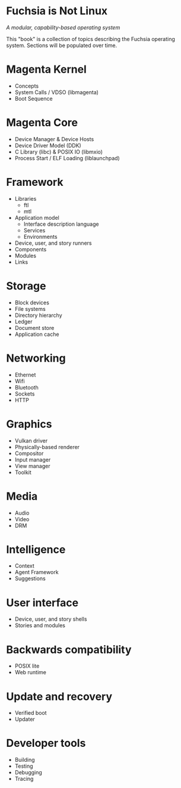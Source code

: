 Fuchsia is Not Linux
====================
_A modular, capability-based operating system_

This "book" is a collection of topics describing the Fuchsia operating system.
Sections will be populated over time.

# Magenta Kernel

 - Concepts
 - System Calls / VDSO (libmagenta)
 - Boot Sequence

# Magenta Core

 - Device Manager & Device Hosts
 - Device Driver Model (DDK)
 - C Library (libc) & POSIX IO (libmxio)
 - Process Start / ELF Loading (liblaunchpad)

# Framework

 - Libraries
   - ftl
   - mtl
 - Application model
   - Interface description language
   - Services
   - Environments
 - Device, user, and story runners
 - Components
 - Modules
 - Links

# Storage

 - Block devices
 - File systems
 - Directory hierarchy
 - Ledger
 - Document store
 - Application cache

# Networking

 - Ethernet
 - Wifi
 - Bluetooth
 - Sockets
 - HTTP

# Graphics

 - Vulkan driver
 - Physically-based renderer
 - Compositor
 - Input manager
 - View manager
 - Toolkit

# Media

 - Audio
 - Video
 - DRM

# Intelligence

 - Context
 - Agent Framework
 - Suggestions

# User interface

 - Device, user, and story shells
 - Stories and modules

# Backwards compatibility

 - POSIX lite
 - Web runtime

# Update and recovery

 - Verified boot
 - Updater

# Developer tools

 - Building
 - Testing
 - Debugging
 - Tracing
